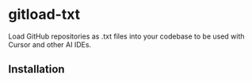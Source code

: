 # gitload-txt

Load GitHub repositories as .txt files into your codebase to be used with Cursor and other AI IDEs.

## Installation